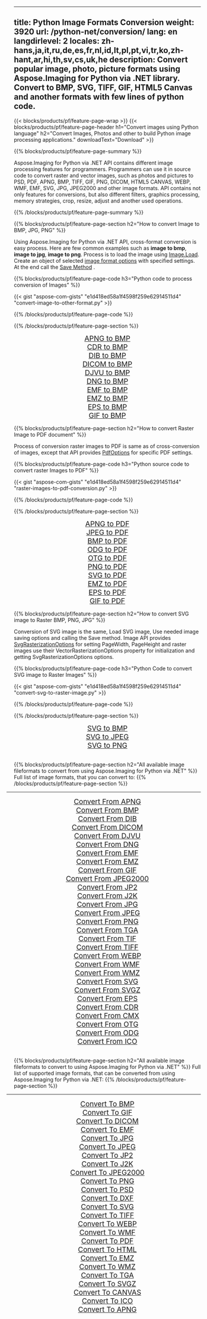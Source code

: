 ﻿
---
title: Python Image Formats Conversion 
weight: 3920
url: /python-net/conversion/ 
lang: en
langdirlevel: 2
locales: zh-hans,ja,it,ru,de,es,fr,nl,id,lt,pl,pt,vi,tr,ko,zh-hant,ar,hi,th,sv,cs,uk,he
description: Convert popular image, photo, picture formats using Aspose.Imaging for Python via .NET library. Convert to BMP, SVG, TIFF, GIF, HTML5 Canvas and another formats with few lines of python code.
---

{{< blocks/products/pf/feature-page-wrap >}}
{{< blocks/products/pf/feature-page-header h1="Convert images using Python language" h2="Convert Images, Photos and other to build Python image processing applications." downloadText="Download" >}}

{{% blocks/products/pf/feature-page-summary %}}

Aspose.Imaging for Python via .NET API contains different image processing features for programmers. Programmers can use it in source code to convert raster and vector images, such as photos and pictures to PSD, PDF, APNG, BMP, TIFF, GIF, PNG, DICOM,  HTML5 CANVAS, WEBP, WMF, EMF, SVG, JPG, JPEG2000  and other image formats. API contains not only features for conversions, but also different filters, graphics processing, memory strategies, crop, resize, adjust and another used operations.

{{% /blocks/products/pf/feature-page-summary  %}}

{{% blocks/products/pf/feature-page-section  h2="How to convert Image to BMP, JPG, PNG" %}}

Using Aspose.Imaging for Python via .NET API, cross-format conversion is easy process. Here are few common examples such as **image to bmp**, **image to jpg**, **image to png**. Process is to load the image using [Image.Load](https://apireference.aspose.com/imaging/net/aspose.imaging/image/methods/load). Create an object of selected [image format options](https://apireference.aspose.com/imaging/net/aspose.imaging.imageoptions) with specified settings. At the end call the [Save Method](https://apireference.aspose.com/imaging/net/aspose.imaging.image/save/methods/4) .

{{% blocks/products/pf/feature-page-code h3="Python code to process conversion of Images" %}}

{{< gist "aspose-com-gists" "e1d418ed58a1f4598f259e62914511d4" "convert-image-to-other-format.py" >}}

{{% /blocks/products/pf/feature-page-code  %}}

{{% /blocks/products/pf/feature-page-section %}}

<div class="container-fluid productfamilypage bg-gray">
    <div class="convertypes bg-gray agp-content section">
        <div class="container">
		<div class="row other-converters" style="gap: 10px;font-size: 19px;text-align:center;">
		   <div class="col-md-2 other-converter remove-lp remove-rp">
		      <a href="/imaging/en/python-net/conversion/apng-to-bmp/" style="padding:15px;">APNG to BMP</a>
		   </div>
		   <div class="col-md-2 other-converter remove-lp remove-rp">
		      <a href="/imaging/en/python-net/conversion/cdr-to-bmp/" style="padding:15px;">CDR to BMP</a>
		   </div>
		   <div class="col-md-2 other-converter remove-lp remove-rp">
		      <a href="/imaging/en/python-net/conversion/dib-to-bmp/" style="padding:15px;">DIB to BMP</a>
		   </div>
		   <div class="col-md-2 other-converter remove-lp remove-rp">
		      <a href="/imaging/en/python-net/conversion/dicom-to-bmp/" style="padding:15px;">DICOM to BMP</a>
		   </div>
 		   <div class="col-md-2 other-converter remove-lp remove-rp">
		      <a href="/imaging/en/python-net/conversion/djvu-to-bmp/" style="padding:15px;">DJVU to BMP</a>
		   </div>
		   <div class="col-md-2 other-converter remove-lp remove-rp">
		      <a href="/imaging/en/python-net/conversion/dng-to-bmp/" style="padding:15px;">DNG to BMP</a>
		   </div>
		   <div class="col-md-2 other-converter remove-lp remove-rp">
		      <a href="/imaging/en/python-net/conversion/emf-to-bmp/" style="padding:15px;">EMF to BMP</a>
		   </div>
		   <div class="col-md-2 other-converter remove-lp remove-rp">
		      <a href="/imaging/en/python-net/conversion/emz-to-bmp/" style="padding:15px;">EMZ to BMP</a>
		   </div>
		   <div class="col-md-2 other-converter remove-lp remove-rp">
		      <a href="/imaging/en/python-net/conversion/eps-to-bmp/" style="padding:15px;">EPS to BMP</a>
		   </div>
		   <div class="col-md-2 other-converter remove-lp remove-rp">
		      <a href="/imaging/en/python-net/conversion/gif-to-bmp/" style="padding:15px;">GIF to BMP</a>
		   </div>
		</div>
	</div>
    </div>
</div>

{{% blocks/products/pf/feature-page-section  h2="How to convert Raster Image to PDF document" %}}

Process of conversion raster images to PDF is same as of cross-conversion of images, except that API provides [PdfOptions](https://apireference.aspose.com/imaging/net/aspose.imaging.imageoptions/pdfoptions) for specific PDF settings.

{{% blocks/products/pf/feature-page-code h3="Python source code to convert raster Images to PDF" %}}

{{< gist "aspose-com-gists" "e1d418ed58a1f4598f259e62914511d4" "raster-images-to-pdf-conversion.py" >}}

{{% /blocks/products/pf/feature-page-code  %}}

{{% /blocks/products/pf/feature-page-section %}}

<div class="container-fluid productfamilypage bg-gray">
    <div class="convertypes bg-gray agp-content section">
        <div class="container">
		<div class="row other-converters" style="gap: 10px;font-size: 19px;text-align:center;">
		   <div class="col-md-2 other-converter remove-lp remove-rp">
		      <a href="/imaging/en/python-net/conversion/apng-to-PDF/" style="padding:15px;">APNG to PDF</a>
		   </div>
		   <div class="col-md-2 other-converter remove-lp remove-rp">
		      <a href="/imaging/en/python-net/conversion/jpeg-to-PDF/" style="padding:15px;">JPEG to PDF</a>
		   </div>
		   <div class="col-md-2 other-converter remove-lp remove-rp">
		      <a href="/imaging/en/python-net/conversion/bmp-to-PDF/" style="padding:15px;">BMP to PDF</a>
		   </div>
		   <div class="col-md-2 other-converter remove-lp remove-rp">
		      <a href="/imaging/en/python-net/conversion/odg-to-PDF/" style="padding:15px;">ODG to PDF</a>
		   </div>
 		   <div class="col-md-2 other-converter remove-lp remove-rp">
		      <a href="/imaging/en/python-net/conversion/otg-to-PDF/" style="padding:15px;">OTG to PDF</a>
		   </div>
		   <div class="col-md-2 other-converter remove-lp remove-rp">
		      <a href="/imaging/en/python-net/conversion/png-to-PDF/" style="padding:15px;">PNG to PDF</a>
		   </div>
		   <div class="col-md-2 other-converter remove-lp remove-rp">
		      <a href="/imaging/en/python-net/conversion/svg-to-PDF/" style="padding:15px;">SVG to PDF</a>
		   </div>
		   <div class="col-md-2 other-converter remove-lp remove-rp">
		      <a href="/imaging/en/python-net/conversion/emz-to-PDF/" style="padding:15px;">EMZ to PDF</a>
		   </div>
		   <div class="col-md-2 other-converter remove-lp remove-rp">
		      <a href="/imaging/en/python-net/conversion/eps-to-PDF/" style="padding:15px;">EPS to PDF</a>
		   </div>
		   <div class="col-md-2 other-converter remove-lp remove-rp">
		      <a href="/imaging/en/python-net/conversion/gif-to-PDF/" style="padding:15px;">GIF to PDF</a>
		   </div>
		</div>
	</div>
    </div>
</div>

{{% blocks/products/pf/feature-page-section  h2="How to convert SVG image to Raster BMP, PNG, JPG" %}}

Conversion of SVG image is the same, Load SVG image, Use needed image saving options and calling the Save method. Image API provides [SvgRasterizationOptions](https://apireference.aspose.com/imaging/net/aspose.imaging.imageoptions/svgrasterizationoptions) for setting PageWidth, PageHeight and raster images use their VectorRasterizationOptions property for initialization and getting SvgRasterizationOptions options. 

{{% blocks/products/pf/feature-page-code h3="Python Code to convert SVG image to Raster Images" %}}

{{< gist "aspose-com-gists" "e1d418ed58a1f4598f259e62914511d4" "convert-svg-to-raster-image.py" >}}

{{% /blocks/products/pf/feature-page-code  %}}

{{% /blocks/products/pf/feature-page-section %}}

<div class="container-fluid productfamilypage bg-gray">
    <div class="convertypes bg-gray agp-content section">
        <div class="container">
		<div class="row other-converters" style="gap: 10px;font-size: 19px;text-align:center;">
		   <div class="col-md-2 other-converter remove-lp remove-rp">
		      <a href="/imaging/en/python-net/conversion/SVG-to-bmp/" style="padding:15px;">SVG to BMP</a>
		   </div>
		   <div class="col-md-2 other-converter remove-lp remove-rp">
		      <a href="/imaging/en/python-net/conversion/SVG-to-jpeg/" style="padding:15px;">SVG to JPEG</a>
		   </div>
		   <div class="col-md-2 other-converter remove-lp remove-rp">
		      <a href="/imaging/en/python-net/conversion/SVG-to-png/" style="padding:15px;">SVG to PNG</a>
		   </div>		   
		</div>
	</div>
    </div>
</div>
<br/>

{{% blocks/products/pf/feature-page-section  h2="All available image fileformats to convert from using Aspose.Imaging for Python via .NET" %}}
Full list of image formats, that you can convert to:
{{% /blocks/products/pf/feature-page-section %}}
<div class="container-fluid productfamilypage bg-gray">
    <div class="convertypes bg-gray agp-content section">
        <div class="container">
                <hr style="margin-left:-20px;"/>
		<div class="row other-converters" style="gap: 10px;font-size: 19px;text-align:center;">
		    <div class='col-md-2 other-converter remove-lp remove-rp'><a href="/imaging/python-net/conversion/from/apng/" style="padding:15px;">Convert From APNG</a></div>
<div class='col-md-2 other-converter remove-lp remove-rp'><a href="/imaging/python-net/conversion/from/bmp/" style="padding:15px;">Convert From BMP</a></div>
<div class='col-md-2 other-converter remove-lp remove-rp'><a href="/imaging/python-net/conversion/from/dib/" style="padding:15px;">Convert From DIB</a></div>
<div class='col-md-2 other-converter remove-lp remove-rp'><a href="/imaging/python-net/conversion/from/dicom/" style="padding:15px;">Convert From DICOM</a></div>
<div class='col-md-2 other-converter remove-lp remove-rp'><a href="/imaging/python-net/conversion/from/djvu/" style="padding:15px;">Convert From DJVU</a></div>
<div class='col-md-2 other-converter remove-lp remove-rp'><a href="/imaging/python-net/conversion/from/dng/" style="padding:15px;">Convert From DNG</a></div>
<div class='col-md-2 other-converter remove-lp remove-rp'><a href="/imaging/python-net/conversion/from/emf/" style="padding:15px;">Convert From EMF</a></div>
<div class='col-md-2 other-converter remove-lp remove-rp'><a href="/imaging/python-net/conversion/from/emz/" style="padding:15px;">Convert From EMZ</a></div>
<div class='col-md-2 other-converter remove-lp remove-rp'><a href="/imaging/python-net/conversion/from/gif/" style="padding:15px;">Convert From GIF</a></div>
<div class='col-md-2 other-converter remove-lp remove-rp'><a href="/imaging/python-net/conversion/from/jpeg2000/" style="padding:15px;">Convert From JPEG2000</a></div>
<div class='col-md-2 other-converter remove-lp remove-rp'><a href="/imaging/python-net/conversion/from/jp2/" style="padding:15px;">Convert From JP2</a></div>
<div class='col-md-2 other-converter remove-lp remove-rp'><a href="/imaging/python-net/conversion/from/j2k/" style="padding:15px;">Convert From J2K</a></div>
<div class='col-md-2 other-converter remove-lp remove-rp'><a href="/imaging/python-net/conversion/from/jpg/" style="padding:15px;">Convert From JPG</a></div>
<div class='col-md-2 other-converter remove-lp remove-rp'><a href="/imaging/python-net/conversion/from/jpeg/" style="padding:15px;">Convert From JPEG</a></div>
<div class='col-md-2 other-converter remove-lp remove-rp'><a href="/imaging/python-net/conversion/from/png/" style="padding:15px;">Convert From PNG</a></div>
<div class='col-md-2 other-converter remove-lp remove-rp'><a href="/imaging/python-net/conversion/from/tga/" style="padding:15px;">Convert From TGA</a></div>
<div class='col-md-2 other-converter remove-lp remove-rp'><a href="/imaging/python-net/conversion/from/tif/" style="padding:15px;">Convert From TIF</a></div>
<div class='col-md-2 other-converter remove-lp remove-rp'><a href="/imaging/python-net/conversion/from/tiff/" style="padding:15px;">Convert From TIFF</a></div>
<div class='col-md-2 other-converter remove-lp remove-rp'><a href="/imaging/python-net/conversion/from/webp/" style="padding:15px;">Convert From WEBP</a></div>
<div class='col-md-2 other-converter remove-lp remove-rp'><a href="/imaging/python-net/conversion/from/wmf/" style="padding:15px;">Convert From WMF</a></div>
<div class='col-md-2 other-converter remove-lp remove-rp'><a href="/imaging/python-net/conversion/from/wmz/" style="padding:15px;">Convert From WMZ</a></div>
<div class='col-md-2 other-converter remove-lp remove-rp'><a href="/imaging/python-net/conversion/from/svg/" style="padding:15px;">Convert From SVG</a></div>
<div class='col-md-2 other-converter remove-lp remove-rp'><a href="/imaging/python-net/conversion/from/svgz/" style="padding:15px;">Convert From SVGZ</a></div>
<div class='col-md-2 other-converter remove-lp remove-rp'><a href="/imaging/python-net/conversion/from/eps/" style="padding:15px;">Convert From EPS</a></div>
<div class='col-md-2 other-converter remove-lp remove-rp'><a href="/imaging/python-net/conversion/from/cdr/" style="padding:15px;">Convert From CDR</a></div>
<div class='col-md-2 other-converter remove-lp remove-rp'><a href="/imaging/python-net/conversion/from/cmx/" style="padding:15px;">Convert From CMX</a></div>
<div class='col-md-2 other-converter remove-lp remove-rp'><a href="/imaging/python-net/conversion/from/otg/" style="padding:15px;">Convert From OTG</a></div>
<div class='col-md-2 other-converter remove-lp remove-rp'><a href="/imaging/python-net/conversion/from/odg/" style="padding:15px;">Convert From ODG</a></div>
<div class='col-md-2 other-converter remove-lp remove-rp'><a href="/imaging/python-net/conversion/from/ico/" style="padding:15px;">Convert From ICO</a></div>
                </div>
        </div>
    </div>
</div>
<br/>

{{% blocks/products/pf/feature-page-section  h2="All available image fileformats to convert to using Aspose.Imaging for Python via .NET" %}}
Full list of supported image formats, that can be converted from using Aspose.Imaging for Python via .NET:
{{% /blocks/products/pf/feature-page-section %}}
<div class="container-fluid productfamilypage bg-gray">
    <div class="convertypes bg-gray agp-content section">
        <div class="container">
	        <hr style="margin-left:-20px;"/>
		<div class="row other-converters" style="gap: 10px;font-size: 19px;text-align:center;">
		    <div class='col-md-2 other-converter remove-lp remove-rp'><a href="/imaging/python-net/conversion/to/bmp/" style="padding:15px;">Convert To BMP</a></div>
<div class='col-md-2 other-converter remove-lp remove-rp'><a href="/imaging/python-net/conversion/to/gif/" style="padding:15px;">Convert To GIF</a></div>
<div class='col-md-2 other-converter remove-lp remove-rp'><a href="/imaging/python-net/conversion/to/dicom/" style="padding:15px;">Convert To DICOM</a></div>
<div class='col-md-2 other-converter remove-lp remove-rp'><a href="/imaging/python-net/conversion/to/emf/" style="padding:15px;">Convert To EMF</a></div>
<div class='col-md-2 other-converter remove-lp remove-rp'><a href="/imaging/python-net/conversion/to/jpg/" style="padding:15px;">Convert To JPG</a></div>
<div class='col-md-2 other-converter remove-lp remove-rp'><a href="/imaging/python-net/conversion/to/jpeg/" style="padding:15px;">Convert To JPEG</a></div>
<div class='col-md-2 other-converter remove-lp remove-rp'><a href="/imaging/python-net/conversion/to/jp2/" style="padding:15px;">Convert To JP2</a></div>
<div class='col-md-2 other-converter remove-lp remove-rp'><a href="/imaging/python-net/conversion/to/j2k/" style="padding:15px;">Convert To J2K</a></div>
<div class='col-md-2 other-converter remove-lp remove-rp'><a href="/imaging/python-net/conversion/to/jpeg2000/" style="padding:15px;">Convert To JPEG2000</a></div>
<div class='col-md-2 other-converter remove-lp remove-rp'><a href="/imaging/python-net/conversion/to/png/" style="padding:15px;">Convert To PNG</a></div>
<div class='col-md-2 other-converter remove-lp remove-rp'><a href="/imaging/python-net/conversion/to/psd/" style="padding:15px;">Convert To PSD</a></div>
<div class='col-md-2 other-converter remove-lp remove-rp'><a href="/imaging/python-net/conversion/to/dxf/" style="padding:15px;">Convert To DXF</a></div>
<div class='col-md-2 other-converter remove-lp remove-rp'><a href="/imaging/python-net/conversion/to/svg/" style="padding:15px;">Convert To SVG</a></div>
<div class='col-md-2 other-converter remove-lp remove-rp'><a href="/imaging/python-net/conversion/to/tiff/" style="padding:15px;">Convert To TIFF</a></div>
<div class='col-md-2 other-converter remove-lp remove-rp'><a href="/imaging/python-net/conversion/to/webp/" style="padding:15px;">Convert To WEBP</a></div>
<div class='col-md-2 other-converter remove-lp remove-rp'><a href="/imaging/python-net/conversion/to/wmf/" style="padding:15px;">Convert To WMF</a></div>
<div class='col-md-2 other-converter remove-lp remove-rp'><a href="/imaging/python-net/conversion/to/pdf/" style="padding:15px;">Convert To PDF</a></div>
<div class='col-md-2 other-converter remove-lp remove-rp'><a href="/imaging/python-net/conversion/to/html/" style="padding:15px;">Convert To HTML</a></div>
<div class='col-md-2 other-converter remove-lp remove-rp'><a href="/imaging/python-net/conversion/to/emz/" style="padding:15px;">Convert To EMZ</a></div>
<div class='col-md-2 other-converter remove-lp remove-rp'><a href="/imaging/python-net/conversion/to/wmz/" style="padding:15px;">Convert To WMZ</a></div>
<div class='col-md-2 other-converter remove-lp remove-rp'><a href="/imaging/python-net/conversion/to/tga/" style="padding:15px;">Convert To TGA</a></div>
<div class='col-md-2 other-converter remove-lp remove-rp'><a href="/imaging/python-net/conversion/to/svgz/" style="padding:15px;">Convert To SVGZ</a></div>
<div class='col-md-2 other-converter remove-lp remove-rp'><a href="/imaging/python-net/conversion/to/canvas/" style="padding:15px;">Convert To CANVAS</a></div>
<div class='col-md-2 other-converter remove-lp remove-rp'><a href="/imaging/python-net/conversion/to/ico/" style="padding:15px;">Convert To ICO</a></div>
<div class='col-md-2 other-converter remove-lp remove-rp'><a href="/imaging/python-net/conversion/to/apng/" style="padding:15px;">Convert To APNG</a></div>
                </div>
        </div>
    </div>
</div>

